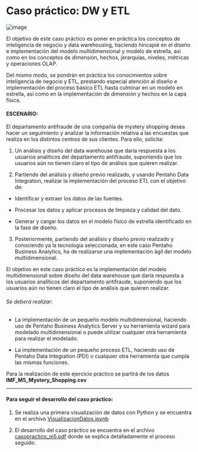 # Caso práctico: DW y  ETL

![image](https://github.com/ClaudioCardosoUSS/DataWarehouse_ETL_CasoPractico/assets/90320256/c7e6e486-6379-45eb-8418-afececb182ec)


El objetivo de este caso práctico es poner en práctica los conceptos de inteligencia de negocio y data warehousing, haciendo hincapié en el diseño e implementación del modelo multidimensional y modelo de estrella, así como en los conceptos de dimensión, hechos, jerarquías, niveles, métricas y operaciones OLAP.

Del mismo modo, se pondrán en práctica los conocimientos sobre inteligencia de negocio y ETL, prestando especial atención al diseño e implementación del proceso básico ETL hasta culminar en un modelo en estrella, así como en la implementación de dimensión y hechos en la capa física.

#### ESCENARIO:

El departamento antifraude de una compañía de mystery shopping desea hacer un seguimiento y analizar la información relativa a las encuestas que realiza en los distintos centros de sus clientes. Para ello, solicita:

1. Un análisis y diseño del data warehouse que daría respuesta a los usuarios analíticos del departamento antifraude, suponiendo que los usuarios aún no tienen claro el tipo de análisis que quieren realizar.

2. Partiendo del análisis y diseño previo realizado, y usando Pentaho Data Integration, realizar la implementación del proceso ETL con el objetivo de:

 - Identificar y extraer los datos de las fuentes.

 - Procesar los datos y aplicar procesos de limpieza y calidad del dato.

 - Generar y cargar los datos en el modelo físico de estrella identificado en la fase de diseño.

3. Posteriormente, partiendo del análisis y diseño previo realizado y conociendo ya la tecnología seleccionada, en este caso Pentaho Business Analytics, ha de realizarse una implementación ágil del modelo multidimensional.

El objetivo en este caso práctico es la implementación del modelo multidimensional sobre diseño del data warehouse que daría respuesta a los usuarios analíticos del departamento antifraude, suponiendo que los usuarios aún no tienen claro el tipo de análisis que quieren realizar.

###### Se deberá realizar:

- La implementación de un pequeño modelo multidimensional, haciendo uso de Pentaho Business Analytics Server y su herramienta wizard para modelado multidimensional o puede utilizar cualquier otra herramienta para realizar el modelado.

- La implementación de un pequeño proceso ETL, haciendo uso de Pentaho Data Integration (PDI) o cualquier otra herramienta que cumpla las mismas funciones.

Para la realización de este ejercicio práctico se partirá de los datos **IMF_M5_Mystery_Shopping.csv**

------------

#### Para seguir el desarrollo del caso práctico:

1. Se realiza una primera visualización de datos con Python y se encuentra en el archivo [VisualizacionDatos.ipynb](https://github.com/ClaudioCardosoUSS/DataWarehouse_ETL_CasoPractico/blob/main/VisualizacionDatos.ipynb)

2. El desarrollo del caso práctico se encuentra en el archivo [casopractico_m5.pdf](https://github.com/ClaudioCardosoUSS/DataWarehouse_ETL_CasoPractico/blob/main/casopractico_m5.pdf) donde se explica detalladamente el proceso seguido.
